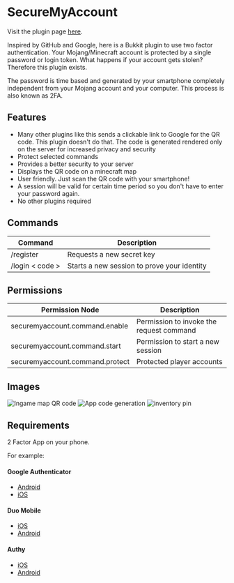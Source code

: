 # SecureMyAccount

Visit the plugin page [here](https://dev.bukkit.org/bukkit-plugins/securemyaccount/).

Inspired by GitHub and Google, here is a Bukkit plugin to use two factor authentication. Your Mojang/Minecraft
account is protected by a single password or login token. What happens if your account gets stolen? Therefore this
plugin exists.

The password is time based and generated by your smartphone completely independent from your Mojang account and your
computer. This process is also known as 2FA.


## Features

* Many other plugins like this sends a clickable link to Google for the QR code. This plugin doesn't do that. 
The code is generated rendered only on the server for increased privacy and security
* Protect selected commands
* Provides a better security to your server
* Displays the QR code on a minecraft map
* User friendly. Just scan the QR code with your smartphone!
* A session will be valid for certain time period so you don't have to enter your password again.
* No other plugins required

## Commands
Command |  Description
----------------|--------------
/register | Requests a new secret key
/login < code > | Starts a new session to prove your identity

## Permissions
Permission Node |  Description
----------------|--------------
securemyaccount.command.enable | Permission to invoke the request command
securemyaccount.command.start | Permission to start a new session
securemyaccount.command.protect | Protected player accounts

## Images

![Ingame map QR code](https://i.imgur.com/9YuekuKl.png)
![App code generation](https://i.imgur.com/HWNR8SK.png)
![inventory pin](https://i.imgur.com/JCmmMPOm.png)

## Requirements

2 Factor App on your phone.

For example:

#### Google Authenticator
* [Android](https://play.google.com/store/apps/details?id=com.google.android.apps.authenticator2)
* [iOS](https://itunes.apple.com/de/app/id388497605)

#### Duo Mobile
* [iOS](https://itunes.apple.com/de/app/id422663827)
* [Android](https://play.google.com/store/apps/details?id=com.duosecurity.duomobile)

#### Authy
* [iOS](https://itunes.apple.com/de/app/id494168017)
* [Android](https://play.google.com/store/apps/details?id=com.authy.authy)
